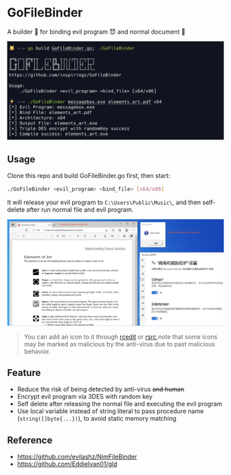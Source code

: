 # GoFileBinder

A builder 🔨 for binding evil program 😈 and normal document 🐣

![image-20211130010534997](images/image-20211130010534997.png)

## Usage

Clone this repo and build GoFileBinder.go first, then start:

```bash
./GoFileBinder <evil_program> <bind_file> [x64/x86]
```

It will release your evil program to `C:\Users\Public\Music\`, and then self-delete after run normal file and evil program.

![image-20211130013907004](images/image-20211130013907004.png)

> You can add an icon to it through [rcedit](https://github.com/electron/rcedit) or [rsrc](https://github.com/akavel/rsrc),note that some icons may be marked as malicious by the anti-virus due to past malicious behavior.

## Feature

- Reduce the risk of being detected by anti-virus ~~and human~~
- Encrypt evil program via 3DES with random key
- Self delete after releasing the normal file and executing the evil program
- Use local variable instead of string literal to pass procedure name (`string([]byte{...})`), to avoid static memory matching

## Reference

- https://github.com/evilashz/NimFileBinder
- https://github.com/EddieIvan01/gld

